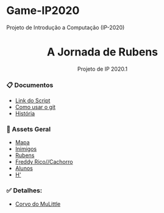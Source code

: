 # Game-IP2020
Projeto de Introdução a Computação (IP-2020)

<h1 align="center">A Jornada de Rubens</h1>
<p align="center">Projeto de IP 2020.1</p>

### :clipboard: Documentos
- [Link do Script](https://docs.google.com/document/d/1zYr8_lf9n0T7lo5kB3SmSHxj26ucqIk_dWzO4aXqUik/edit)
- [Como usar o git](https://docs.google.com/document/d/1O1CbKDdQmPPuHPe524py29n0MPCCar10N34CdKr-3fc/edit?usp=sharing)
- [História](https://docs.google.com/document/d/1PA5blmIotS3Gf44mQdyH-2iAC6LEpth3xh7RwGihBCQ/edit)

### :link: Assets Geral
- [Mapa](https://poppants.itch.io/the-road-north)
- [Inimigos](https://penusbmic.itch.io/character-pack-3)
- [Rubens](https://clembod.itch.io/warrior-free-animation-set)
- [Freddy Rico//Cachorro](https://oco.itch.io/medieval-fantasy-character-pack)
- [Alunos](https://arcadeisland.itch.io/top-down-rpg-characters)
- [H'](https://pixelplant.itch.io/chicken-sprite-sheet)


### :white_check_mark: Detalhes:
- [Corvo do MuLittle](https://smithygames.itch.io/crow-sprite)
